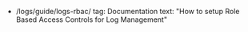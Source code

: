 
  - /logs/guide/logs-rbac/
    tag: Documentation
    text: "How to setup Role Based Access Controls for Log Management"
